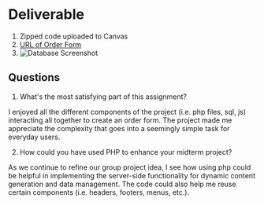 # Deliverable

1. Zipped code uploaded to Canvas
2. [URL of Order Form](https://johnp392.sg-host.com/HW12/order_form.php)
3. ![Database Screenshot](/HW12/db_screenshot.png)

## Questions

1. What's the most satisfying part of this assignment?

I enjoyed all the different components of the project (i.e. php files, sql, js) interacting all together to create an order form. The project made me appreciate the complexity that goes into a seemingly simple task for everyday users.

2. How could you have used PHP to enhance your midterm project?

As we continue to refine our group project idea, I see how using php could be helpful in implementing the server-side functionality for dynamic content generation and data management. The code could also help me reuse certain components (i.e. headers, footers, menus, etc.).